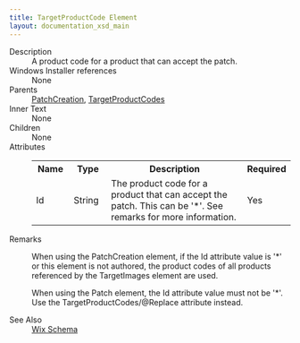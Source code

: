 ```yaml
---
title: TargetProductCode Element
layout: documentation_xsd_main
---
```

<dl>
  <dt>Description</dt>
  <dd>                 A product code for a product that can accept the patch.             </dd>
  <dt>Windows Installer references</dt>
  <dd>None</dd>
  <dt>Parents</dt>
  <dd>
    <a href="../patchcreation/">PatchCreation</a>, <a href="../targetproductcodes/">TargetProductCodes</a></dd>
  <dt>Inner Text</dt>
  <dd>None</dd>
  <dt>Children</dt>
  <dd>None</dd>
  <dt>Attributes</dt>
  <dd>
    <table cellspacing="0" cellpadding="0" class="schema">
      <tr>
        <th width="15%">Name</th>
        <th width="15%">Type</th>
        <th width="65%">Description</th>
        <th width="15%">Required</th>
      </tr>
      <tr>
        <td>Id</td>
        <td>String</td>
        <td>                         The product code for a product that can accept the patch. This can be '*'. See remarks for more information.                     </td>
        <td>Yes</td>
      </tr>
    </table>
  </dd>
  <dt>Remarks</dt>
  <dd><p>When using the PatchCreation element, if the Id attribute value is '*' or this element is not authored, the product codes of all products referenced by the TargetImages element are used.</p><p>When using the Patch element, the Id attribute value must not be '*'. Use the TargetProductCodes/@Replace attribute instead.</p></dd>
  <dt>See Also</dt>
  <dd>
    <a href="../">Wix Schema</a>
  </dd>
</dl>
